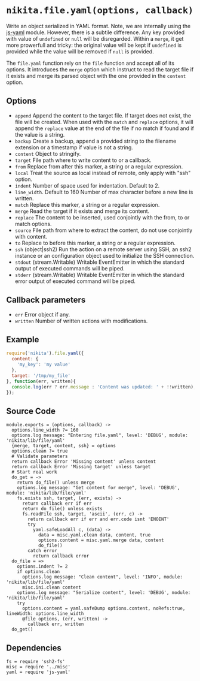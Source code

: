 
# `nikita.file.yaml(options, callback)`

Write an object serialized in YAML format. Note, we are internally using the [js-yaml] module.
However, there is a subtile difference. Any key provided with value of
`undefined` or `null` will be disregarded. Within a `merge`, it get more
prowerfull and tricky: the original value will be kept if `undefined` is
provided while the value will be removed if `null` is provided.

The `file.yaml` function rely on the `file` function and accept all of its
options. It introduces the `merge` option which instruct to read the
target file if it exists and merge its parsed object with the one
provided in the `content` option.

## Options

*   `append`
    Append the content to the target file. If target does not exist,
    the file will be created. When used with the `match` and `replace` options,
    it will append the `replace` value at the end of the file if no match if
    found and if the value is a string.
*   `backup`
    Create a backup, append a provided string to the filename extension or a
    timestamp if value is not a string.
*   `content`
    Object to stringify.
*   `target`
    File path where to write content to or a callback.
*   `from`
    Replace from after this marker, a string or a regular expression.
*   `local`
    Treat the source as local instead of remote, only apply with "ssh"
    option.
*   `indent`
    Number of space used for indentation. Default to 2.
*   `line_width`. Default to 160
    Number of max character before a new line is written.
*   `match`
    Replace this marker, a string or a regular expression.
*   `merge`
    Read the target if it exists and merge its content.
*   `replace`
    The content to be inserted, used conjointly with the from, to or match
    options.
*   `source`
    File path from where to extract the content, do not use conjointly with
    content.
*   `to`
    Replace to before this marker, a string or a regular expression.
*   `ssh` (object|ssh2)
    Run the action on a remote server using SSH, an ssh2 instance or an
    configuration object used to initialize the SSH connection.
*   `stdout` (stream.Writable)
    Writable EventEmitter in which the standard output of executed commands will
    be piped.
*   `stderr` (stream.Writable)
    Writable EventEmitter in which the standard error output of executed command
    will be piped.

## Callback parameters

*   `err`
    Error object if any.
*   `written`
    Number of written actions with modifications.

## Example

```js
require('nikita').file.yaml({
  content: {
    'my_key': 'my value'
  },
  target: '/tmp/my_file'
}, function(err, written){
  console.log(err ? err.message : 'Content was updated: ' + !!written);
});
```

## Source Code

    module.exports = (options, callback) ->
      options.line_width ?= 160
      options.log message: "Entering file.yaml", level: 'DEBUG', module: 'nikita/lib/file/yaml'
      {merge, target, content, ssh} = options
      options.clean ?= true
      # Validate parameters
      return callback Error 'Missing content' unless content
      return callback Error 'Missing target' unless target
      # Start real work
      do_get = ->
        return do_file() unless merge
        options.log message: "Get content for merge", level: 'DEBUG', module: 'nikita/lib/file/yaml'
        fs.exists ssh, target, (err, exists) ->
          return callback err if err
          return do_file() unless exists
          fs.readFile ssh, target, 'ascii', (err, c) ->
            return callback err if err and err.code isnt 'ENOENT'
            try
              yaml.safeLoadAll c, (data) ->
                data = misc.yaml.clean data, content, true
                options.content = misc.yaml.merge data, content
                do_file()
            catch error
              return callback error
      do_file = =>
        options.indent ?= 2
        if options.clean
          options.log message: "Clean content", level: 'INFO', module: 'nikita/lib/file/yaml'
          misc.ini.clean content
        options.log message: "Serialize content", level: 'DEBUG', module: 'nikita/lib/file/yaml'
        try
          options.content = yaml.safeDump options.content, noRefs:true, lineWidth: options.line_width
          @file options, (err, written) ->
            callback err, written
      do_get()

## Dependencies

    fs = require 'ssh2-fs'
    misc = require '../misc'
    yaml = require 'js-yaml'

[js-yaml]: https://github.com/nodeca/js-yaml
